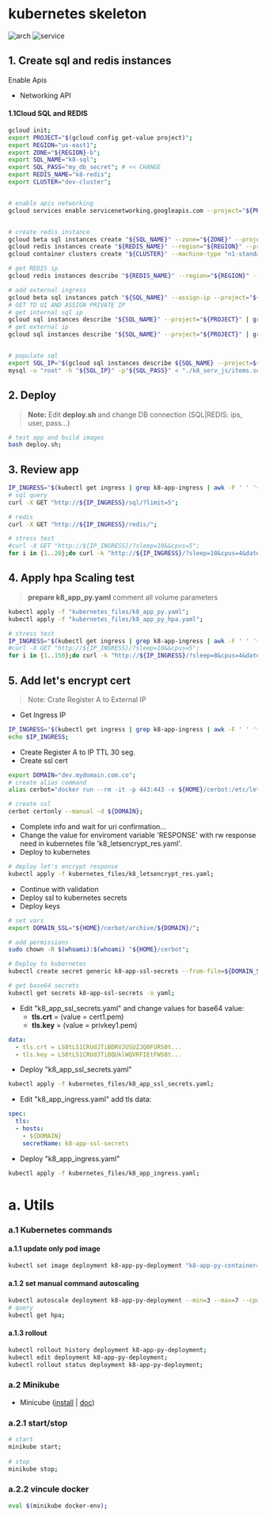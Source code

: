 # kubernetes skeleton
![arch](./architecture/k8_infrastructure.svg)
![service](./architecture/k8_services.svg)



## 1. Create sql and redis instances
Enable Apis
  - Networking API
#### 1.1Cloud SQL and REDIS
```bash
gcloud init;
export PROJECT="$(gcloud config get-value project)";
export REGION="us-east1";
export ZONE="${REGION}-b";
export SQL_NAME="k8-sql";
export SQL_PASS="my_db_secret"; # << CHANGE
export REDIS_NAME="k8-redis";
export CLUSTER="dev-cluster";


# enable apis networking
gcloud services enable servicenetworking.googleapis.com --project="${PROJECT}";


# create redis instance
gcloud beta sql instances create "${SQL_NAME}" --zone="${ZONE}" --project="${PROJECT}" --authorized-networks=$(curl ipinfo.io/ip) --root-password="${SQL_PASS}" --assign-ip --async;
gcloud redis instances create "${REDIS_NAME}" --region="${REGION}" --project="${PROJECT}" -q --async;
gcloud container clusters create "${CLUSTER}" --machine-type "n1-standard-1" --num-nodes=2 --disk-size "100" --preemptible  --enable-autorepair --enable-ip-alias --enable-autoscaling --min-nodes "2" --max-nodes "5" --zone us-east1-b --project "${PROJECT}" -q --async;

# get REDIS ip
gcloud redis instances describe "${REDIS_NAME}" --region="${REGION}" --project="${PROJECT}" | grep host | awk -F ':' '{print($2)}';

# add external ingress
gcloud beta sql instances patch "${SQL_NAME}" --assign-ip --project="${PROJECT}" --authorized-networks=$(curl ipinfo.io/ip) -q;
# GET TO UI AND ASSIGN PRIVATE IP
# get internal sql ip
gcloud sql instances describe "${SQL_NAME}" --project="${PROJECT}" | grep -B1 -ne "type: PRIVATE" | grep -ne "ipAddress" | awk -F ': ' '{print($2)}';
# get external ip
gcloud sql instances describe "${SQL_NAME}" --project="${PROJECT}" | grep -B1 -ne "type: PRIMARY" | grep -ne "ipAddress" | awk -F ': ' '{print($2)}';


# populate sql
export SQL_IP="$(gcloud sql instances describe ${SQL_NAME} --project=${PROJECT} | grep -B1 -ne "type: PRIMARY" | grep -ne "ipAddress" | awk -F ': ' '{print($2)}')";
mysql -u "root" -h "${SQL_IP}" -p"${SQL_PASS}" < "./k8_serv_js/items.sql";

```

## 2. Deploy
> **Note:** Edit **deploy.sh** and change DB connection (SQL|REDIS: ips, user, pass...)
```bash
# test app and build images
bash deploy.sh;
```

## 3. Review app

```bash
IP_INGRESS="$(kubectl get ingress | grep k8-app-ingress | awk -F ' ' '{print($3)}')";
# sql query
curl -X GET "http://${IP_INGRESS}/sql/?limit=5";

# redis
curl -X GET "http://${IP_INGRESS}/redis/";

# stress test
#curl -X GET "http://${IP_INGRESS}/?sleep=10&&cpus=5";
for i in {1..20};do curl -k "http://${IP_INGRESS}/?sleep=10&cpus=4&date=$(date -u '+%Y-%m-%d_%H:%M:%S.%N')-$i" & date;done;
```

## 4. Apply hpa Scaling test
> **prepare k8_app_py.yaml** comment all volume parameters
```bash
kubectl apply -f "kubernetes_files/k8_app_py.yaml";
kubectl apply -f "kubernetes_files/k8_app_py_hpa.yaml";

# stress test
IP_INGRESS="$(kubectl get ingress | grep k8-app-ingress | awk -F ' ' '{print($3)}')";
#curl -X GET "http://${IP_INGRESS}/?sleep=10&&cpus=5";
for i in {1..150};do curl -k "http://${IP_INGRESS}/?sleep=8&cpus=4&date=$(date -u '+%Y-%m-%d_%H:%M:%S.%N')-$i" & date;done;
```

## 5. Add let's encrypt cert 
> Note: Crate Register A to External IP 
- Get Ingress IP
```bash
IP_INGRESS="$(kubectl get ingress | grep k8-app-ingress | awk -F ' ' '{print($3)}')";
echo $IP_INGRESS;
```
- Create Register A to IP TTL 30 seg.
- Create ssl cert

```bash
export DOMAIN="dev.mydomain.com.co";
# create alias command
alias cerbot="docker run --rm -it -p 443:443 -v ${HOME}/cerbot:/etc/letsencrypt -v ${HOME}/cerbot/log:/var/log/letsencrypt quay.io/letsencrypt/letsencrypt:latest";

# create ssl
cerbot certonly --manual -d ${DOMAIN};
```

- Complete info and wait for uri confirmation...
- Change the value for enviroment variable 'RESPONSE' with rw response need in kubernetes file 'k8_letsencrypt_res.yaml'.
- Deploy to kubernetes 

```bash
# deploy let's encrypt response
kubectl apply -f kubernetes_files/k8_letsencrypt_res.yaml;
```

- Continue with validation
- Deploy ssl to kubernetes secrets 
- Deploy keys
```bash
# set vars
export DOMAIN_SSL="${HOME}/cerbot/archive/${DOMAIN}/";

# add permissions
sudo chown -R $(whoami):$(whoami) "${HOME}/cerbot";

# Deploy to kubernetes 
kubectl create secret generic k8-app-ssl-secrets --from-file=${DOMAIN_SSL}/cert1.pem --from-file=${DOMAIN_SSL}/privkey1.pem --from-file=${DOMAIN_SSL}/chain1.pem;

# get base64 secrets
kubectl get secrets k8-app-ssl-secrets -o yaml;
```

- Edit "k8_app_ssl_secrets.yaml" and change values for base64 value:
    - **tls.crt** = (value = cert1.pem)
    - **tls.key** = (value = privkey1.pem)
```yaml
data:
  - tls.crt = LS0tLS1CRUdJTiBDRVJUSUZJQ0FURS0t...
  - tls.key = LS0tLS1CRUdJTiBQUklWQVRFIEtFWS0t...
```
- Deploy "k8_app_ssl_secrets.yaml"
```bash
kubectl apply -f kubernetes_files/k8_app_ssl_secrets.yaml;
```

- Edit "k8_app_ingress.yaml" add tls data:
```yaml
spec:
  tls:
  - hosts:
    - ${DOMAIN}
    secretName: k8-app-ssl-secrets
```
- Deploy "k8_app_ingress.yaml"
```bash
kubectl apply -f kubernetes_files/k8_app_ingress.yaml;
```


# a. Utils

### a.1 Kubernetes commands
#### a.1.1 update only pod image
```bash
kubectl set image deployment k8-app-py-deployment "k8-app-py-container=gcr.io/${PROJECT}/k8_app_py:${VERSION_PY}";
```

#### a.1.2 set manual command autoscaling
```bash
kubectl autoscale deployment k8-app-py-deployment --min=3 --max=7 --cpu-percent=80;
# query
kubectl get hpa;
```

#### a.1.3 rollout
```bash
kubectl rollout history deployment k8-app-py-deployment;
kubectl edit deployment k8-app-py-deployment;
kubectl rollout status deployment k8-app-py-deployment;
```

### a.2 Minikube
- Minicube ([install](https://kubernetes.io/docs/tasks/tools/install-minikube/) | [doc](https://kubernetes.io/docs/setup/minikube/#minikube-features))

### a.2.1 start/stop
```bash
# start
minikube start;
 
# stop
minikube stop;
```

### a.2.2 vincule docker
```bash
eval $(minikube docker-env);
```
